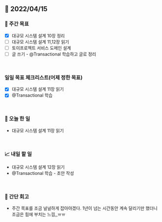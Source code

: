 ## 📅 2022/04/15


### 👏 주간 목표

- [x] 대규모 시스템 설계 10장 정리
- [ ] 대규모 시스템 설계 11,12장 읽기
- [ ] 토이프로젝트 서비스 도메인 설계
- [ ] 글 쓰기 - @Transactional 학습하고 글로 정리   

<br/>

### 일일 목표 체크리스트(어제 정한 목표)

- [x] 대규모 시스템 설계 11장 읽기
- [x] @Transactional 학습

<br/>

### 💯 오늘 한 일

- 대규모 시스템 설계 11장 읽기

<br/>

### 📈 내일 할 일

- 대규모 시스템 설계 12장 읽기
- @Transactional 학습 - 초안 작성


<br/>

### 🤔 간단 회고

- 주간 목표를 조금 널널하게 잡아야겠다. 1년이 넘는 시간동안 계속 달리기만 했더니 조금은 힘에 부치는 느낌,,ㅠㅠ




 




 








